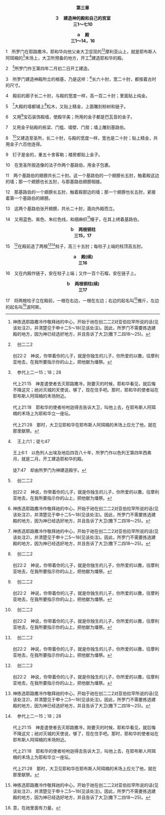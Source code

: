 <p style="text-align:center;font-weight:bold;">第三章</p>

<p style="text-align:center;font-weight:bold;">３　建造神的殿和自己的宫室<br>三1～七10</p>

<p style="text-align:center;font-weight:bold;">ａ　殿<br>三1～14，16</p>

1　所罗门在耶路撒冷，耶和华向他父亲大卫显现的[^1][^a]摩利亚山上，就是耶布斯人阿珥楠的[^b]禾场上，大卫所预备的地方，开工[^c]建造耶和华的殿。

[^1]:神拣选耶路撒冷作敬拜祂的中心，开始于祂在创二二2对亚伯拉罕所说的话(见该处注2)，并清楚见于申十二5～18(见该处注)。因此，所罗门不需要拣选建殿的地方，因为神已经选好地方，并且告诉了大卫(撒下二四18～25)。

[^a]:　创二二2<br><br>创22:2　神说，你带着你的儿子，就是你独生的儿子，你所爱的以撒，往摩利亚地去，在我所要指示你的山上，把他献为燔祭。

[^b]:　参代上二一15；18；28<br><br>代上21:15　神差遣使者去灭耶路撒冷，刚要灭的时候，耶和华看见，就后悔不降这灾；祂对灭城的天使说，够了，现在住手吧。那时，耶和华的使者站在耶布斯人阿珥楠的禾场附近。<br><br>代上21:18　耶和华的使者吩咐迦得去告诉大卫，叫他上去，在耶布斯人阿珥楠的禾场上为耶和华立一座坛。<br><br>代上21:28　那时，大卫见耶和华在耶布斯人阿珥楠的禾场上应允了他，就在那里献祭。

[^c]:　王上六1；徒七47<br><br>王上6:1　以色列人出埃及地后四百八十年，所罗门作以色列王第四年西弗月，就是二月，开工建造耶和华的殿。<br><br>徒7:47　却由所罗门为神建造殿宇。

2　[^a]所罗门作王第四年二月初二日开工建造。

[^a]:　2～4：王上六1～3<br><br>王上6:1　以色列人出埃及地后四百八十年，所罗门作以色列王第四年西弗月，就是二月，开工建造耶和华的殿。<br><br>王上6:2　所罗门王为耶和华所建的殿，长六十肘，宽二十肘，高三十肘。<br><br>王上6:3　圣殿的外殿前有廊子，长二十肘，与殿的宽度一样，阔十肘，在殿的前面。

3　所罗门建造神殿所立的根基，乃是这样：[^1]长六十肘，宽二十肘，都按着古时的尺寸。

[^1]:关于所罗门所建之殿的细节，见王上六～七注。

4　殿前的廊子长二十肘，与殿的宽度一样，高一百二十肘；里面贴上纯金。

5　[^1]大殿的墙都铺上[^a]松木，又贴上精金，上面雕刻棕树和链子。

[^1]:指圣所。

[^a]:　王上五8；歌一17<br><br>王上5:8　希兰打发人去见所罗门，说，你差遣人向我所提的事，我听见了；关于香柏木和松木，凡你所愿的我都必成全。<br><br>歌1:17　我们房屋的栋梁是香柏木，椽子是松木。

6　又用[^a]宝石装饰殿墙，使殿华美；所用的金子都是巴瓦音的金子。

[^a]:　代上二九2；8；参启二一18～21<br><br>代上29:2　我为我神的殿已经尽力，预备金子作金器，银子作银器，铜作铜器，铁作铁器，木作木器，红玛瑙和可镶嵌的宝石，黑石和彩石，以及各样的宝石，还有许多大理石。<br><br>代上29:8　凡有宝石的都交到耶和华殿的府库，由革顺人耶歇经手。<br><br>启21:18　墙是用碧玉造的，城是纯金的，如同明净的玻璃。<br><br>启21:19　城墙的根基是用各样宝石装饰的。第一根基是碧玉，第二是蓝宝石，第三是玛瑙，第四是绿宝石，<br><br>启21:20　第五是红玛瑙，第六是红宝石，第七是黄璧玺，第八是水苍玉，第九是黄玉，第十是翡翠，第十一是紫玛瑙，第十二是紫晶。<br><br>启21:21　十二个门是十二颗珍珠，每一个门各自是一颗珍珠造的，城内的街道是纯金，好像透明的玻璃。

7　又用金子贴殿的栋梁、门槛、墙壁、门扇；墙上雕刻基路伯。

8　[^a]又建造至圣所，长二十肘，与殿的宽度一样，宽也是二十肘；贴上精金，共用金子六百他连得。

[^a]:　8～13：参王上六19～28<br><br>王上6:19　他在殿里预备了内殿，好将耶和华的约柜安放在那里。<br><br>王上6:20　内殿里面长二十肘，宽二十肘，高二十肘，都贴上纯金；又将香柏木作的坛包上纯金。<br><br>王上6:21　所罗门用纯金贴了殿里面；又把金链子横挂在内殿前，内殿都贴上金子。<br><br>王上6:22　全殿贴上金子，直到都贴了；属于内殿的坛，整个都用金子包裹。<br><br>王上6:23　他用橄榄木作两个基路伯，各高十肘，安在内殿。<br><br>王上6:24　基路伯的一个翅膀长五肘，第二个翅膀也长五肘；从这翅膀尖到那翅膀尖共有十肘。<br><br>王上6:25　第二个基路伯的两个翅膀也是十肘；两个基路伯的尺寸、形像都是一样。<br><br>王上6:26　第一个基路伯高十肘，第二个基路伯也是如此。<br><br>王上6:27　他将两个基路伯安在内殿中间；基路伯的翅膀是张开的，这基路伯的一个翅膀触着这边的墙，第二个基路伯的一个翅膀触着那边的墙，里边的两个翅膀在殿中间彼此相触。<br><br>王上6:28　又用金子包裹二基路伯。

9　钉子是金的，重五十舍客勒；楼房都贴上金子。

10　在至圣所按造像的法子作两个基路伯，用金子包裹。

11　两个基路伯的翅膀共长二十肘。这一个基路伯的一个翅膀长五肘，触着殿这边的墙；那一个翅膀也长五肘，与那基路伯翅膀相接。

12　那基路伯的一个翅膀长五肘，触着殿那边的墙；那一个翅膀也长五肘，紧接着第一个基路伯的翅膀。

13　这两个基路伯张开翅膀，共长二十肘，面向外殿而立。

14　又用蓝色、紫色、朱红色线，和细麻织[^a]幔子，在其上绣着基路伯。

[^a]:　出二六31；太二七51；可十五38<br><br>出26:31　你要用蓝色、紫色、朱红色线，和捻的细麻织幔子，以巧匠的手工绣上基路伯。<br><br>太27:51　看哪，殿里的幔子从上到下裂为两半；地就震动，磐石也崩裂；<br><br>可15:38　殿里的幔子从上到下裂为两半。

<p style="text-align:center;font-weight:bold;">ｂ　两根铜柱<br>三15，17</p>

15　[^a]在殿前造了两根[^1][^b]柱子，高三十五肘；每柱子上端的柱顶高五肘。

[^1]:见王上七15注1。

[^a]:　15～17：王上七15～22<br><br>王上7:15　他制造两根铜柱，每根柱子高十八肘，柱子围十二肘；<br><br>王上7:16　又用铜铸了两个柱顶安在柱子上，一个柱顶高五肘，另一个柱顶也高五肘。<br><br>王上7:17　柱子上端的柱顶有装修的格子网和拧成的链索形成的花圈，一个柱顶有七个，另一个柱顶也有七个。<br><br>王上7:18　他作了柱子；一个网子周围有两行石榴，遮盖柱子上端的柱顶；另一个柱顶也是这样作。<br><br>王上7:19　廊子里柱子上端的柱顶径四肘，刻着百合花。<br><br>王上7:20　两根柱子上的柱顶，在网子旁边的鼓肚上，按着鼓肚，每一柱顶有二百个石榴，分行环绕。<br><br>王上7:21　他将两根柱子立在殿廊前头：右边立一根，起名叫雅斤；左边立一根，起名叫波阿斯。<br><br>王上7:22　在柱子上端刻着百合花。这样，造柱子的工就完毕了。

[^b]:　王下二五17；耶五二21<br><br>王下25:17　这一根柱子高十八肘，柱上有铜的柱顶，高三肘；柱顶的周围有网子和石榴，都是铜的；那一根柱子，照此一样，也有网子。<br><br>耶52:21　这一根柱子高十八肘，围十二肘，厚四指，当中是空的。

<p style="text-align:center;font-weight:bold;">ａ　殿(续)<br>三16</p>

16　又在内殿作链子，安在柱子上端；又作一百个石榴，安在链子上。
<p style="text-align:center;font-weight:bold;">ｂ　两根铜柱(续)<br>三17</p>

17　将两根柱子立在殿前，一根在右边，一根在左边；右边的起名叫[^1]雅斤，左边的起名叫[^2]波阿斯。

[^1]:意，祂必建立。

[^2]:意，在祂里面有力量。


